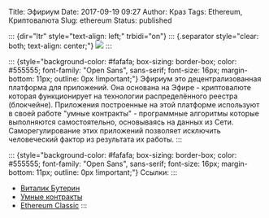 Title: Эфириум
Date: 2017-09-19 09:27
Author: Краз
Tags: Ethereum, Криптовалюта
Slug: ethereum
Status: published

::: {dir="ltr" style="text-align: left;" trbidi="on"}
::: {.separator style="clear: both; text-align: center;"}
[![](https://3.bp.blogspot.com/-zINOx5INlQc/WcFENPDOZHI/AAAAAAAAOE8/P7NVsDuR_lYy42Bsizqmd-hVQqaWZX12wCLcBGAs/s1600/f88e17e41f607dc0aef238230dd40cc6.png)](https://3.bp.blogspot.com/-zINOx5INlQc/WcFENPDOZHI/AAAAAAAAOE8/P7NVsDuR_lYy42Bsizqmd-hVQqaWZX12wCLcBGAs/s1600/f88e17e41f607dc0aef238230dd40cc6.png)
:::

::: {style="background-color: #fafafa; box-sizing: border-box; color: #555555; font-family: "Open Sans", sans-serif; font-size: 16px; margin-bottom: 11px; outline: 0px !important;"}
Эфириум это децентрализованная платформа для приложений. Она основана на Эфире - криптовалюте которая функционирует на технологии распределённого реестра (блокчейне). Приложения построенные на этой платформе используют в своей работе "умные контракты" - программные алгоритмы которые выполняются самостоятельно, основываясь на данных из Сети. Саморегулирование этих приложений позволяет исключить человеческий фактор из результата их работы.
:::

::: {style="background-color: #fafafa; box-sizing: border-box; color: #555555; font-family: "Open Sans", sans-serif; font-size: 16px; margin-bottom: 11px; outline: 0px !important;"}
Ссылки:
:::

-   [Виталик Бутерин](https://cointelegraph.com/tags/cointelegraph.com/tags/vitalik-buterin)
-   [Умные контракты](https://cointelegraph.com/tags/cointelegraph.com/tags/smart-contracts)
-   [Ethereum Classic](https://cointelegraph.com/tags/cointelegraph.com/tags/ethereum-classic)
:::
